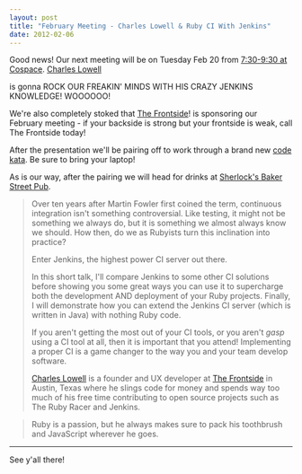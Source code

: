 ```yaml
---
layout: post
title: "February Meeting - Charles Lowell & Ruby CI With Jenkins"
date: 2012-02-06
---
```


Good news! Our next meeting will be on Tuesday Feb 20 from
[7:30-9:30 at Cospace](http://plancast.com/p/9qxv). [Charles Lowell](https://twitter.com/cowboyd)

is gonna ROCK OUR FREAKIN' MINDS WITH HIS CRAZY JENKINS KNOWLEDGE!  WOOOOOO!

We're also completely stoked that [The Frontside](http://www.thefrontside.net/)!
is sponsoring our February meeting - if your backside is strong but your
frontside is weak, call The Frontside today!

After the presentation we'll be pairing off to work through a brand new <a href='http://en.wikipedia.org/wiki/Kata_(programming)'>code kata</a>. Be sure to bring your laptop!

As is our way, after the pairing we will head for drinks at [Sherlock's Baker Street Pub](http://maps.google.com/maps/place?q=sherlocks+baker+street+pub&cid=13119996996392273995).

> Over ten years after Martin Fowler first coined the term, continuous
> integration isn't something controversial. Like testing, it might not be
> something we always do, but it is something we almost always know we
> should. How then, do we as Rubyists turn this inclination into practice?
>
> Enter Jenkins, the highest power CI server out there.
>
> In this short talk, I'll compare Jenkins to some other CI solutions
> before showing you some great ways you can use it to supercharge both
> the development AND deployment of your Ruby projects. Finally, I will
> demonstrate how you can extend the Jenkins CI server (which is written
> in Java) with nothing Ruby code.
>
> If you aren't getting the most out of your CI tools, or you aren't
> *gasp* using a CI tool at all, then it is important that you attend!
> Implementing a proper CI is a game changer to the way you and your team
> develop software.
>
> [Charles Lowell](https://github.com/cowboyd) is a founder and UX
> developer at [The Frontside](http://thefrontside.net) in Austin, Texas where
> he slings code for money and spends way too much of his free time
> contributing to open source projects such as The Ruby Racer and Jenkins.

> Ruby is a passion, but he always makes sure to pack his toothbrush and
> JavaScript wherever he goes.

---

See y'all there!

